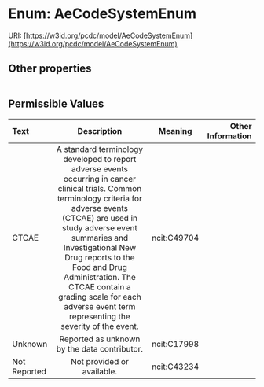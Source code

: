 
# Enum: AeCodeSystemEnum




URI: [https://w3id.org/pcdc/model/AeCodeSystemEnum](https://w3id.org/pcdc/model/AeCodeSystemEnum)


## Other properties

|  |  |  |
| --- | --- | --- |

## Permissible Values

| Text | Description | Meaning | Other Information |
| :--- | :---: | :---: | ---: |
| CTCAE | A standard terminology developed to report adverse events occurring in cancer clinical trials. Common terminology criteria for adverse events (CTCAE) are used in study adverse event summaries and Investigational New Drug reports to the Food and Drug Administration. The CTCAE contain a grading scale for each adverse event term representing the severity of the event. | ncit:C49704 |  |
| Unknown | Reported as unknown by the data contributor. | ncit:C17998 |  |
| Not Reported | Not provided or available. | ncit:C43234 |  |

